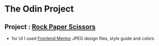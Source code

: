 # **The Odin Project**

## Project : [Rock Paper Scissors](https://www.theodinproject.com/paths/foundations/courses/foundations/lessons/rock-paper-scissors)

- for UI I used [Frontend Mentor](https://www.frontendmentor.io/challenges/rock-paper-scissors-game-pTgwgvgH) JPEG design files, style guide and colors
